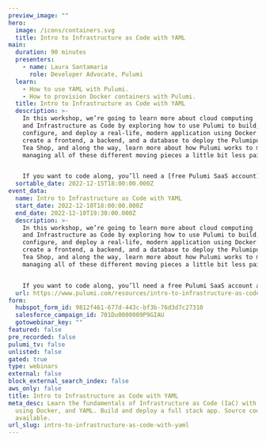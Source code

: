 ```yaml
---
preview_image: ""
hero:
  image: /icons/containers.svg
  title: Intro to Infrastructure as Code with YAML
main:
  duration: 90 minutes
  presenters:
    - name: Laura Santamaria
      role: Developer Advocate, Pulumi
  learn:
    - How to use YAML with Pulumi.
    - How to provision Docker containers with Pulumi.
  title: Intro to Infrastructure as Code with YAML
  description: >-
    In this workshop, we’re going to learn more about cloud computing
    and Infrastructure as Code by exploring how to use Pulumi to build,
    configure, and deploy a real-life, modern application using Docker. We will
    create a frontend, a backend, and a database to deploy the Pulumipus Boba
    Tea Shop, and along the way, learn more about how Pulumi works to make
    managing all of these different moving pieces a little bit less painful!


    If you want to code along, you’ll need a [free Pulumi SaaS account](https://app.pulumi.com/signup/) and [the Pulumi CLI](https://www.pulumi.com/docs/get-started/install/).
  sortable_date: 2022-12-15T18:00:00.000Z
event_data:
  name: Intro to Infrastructure as Code with YAML
  start_date: 2022-12-10T18:00:00.000Z
  end_date: 2022-12-10T19:30:00.000Z
  description: >-
    In this workshop, we’re going to learn more about cloud computing
    and Infrastructure as Code by exploring how to use Pulumi to build,
    configure, and deploy a real-life, modern application using Docker. We will
    create a frontend, a backend, and a database to deploy the Pulumipus Boba
    Tea Shop, and along the way, learn more about how Pulumi works to make
    managing all of these different moving pieces a little bit less painful!


    If you want to code along, you’ll need a free Pulumi SaaS account and the Pulumi CLI.
  url: https://www.pulumi.com/resources/intro-to-infrastructure-as-code-with-yaml
form:
  hubspot_form_id: 9812f461-677d-443c-bf3b-76d3d7c27310
  salesforce_campaign_id: 701Du0000009P9GIAU
  gotowebinar_key: ""
featured: false
pre_recorded: false
pulumi_tv: false
unlisted: false
gated: true
type: webinars
external: false
block_external_search_index: false
aws_only: false
title: Intro to Infrastructure as Code with YAML
meta_desc: Learn the fundamentals of Infrastructure as Code (IaC) with Pulumi,
  using Docker, and YAML. Build and deploy a full stack app. Source code
  available.
url_slug: intro-to-infrastructure-as-code-with-yaml
---
```


